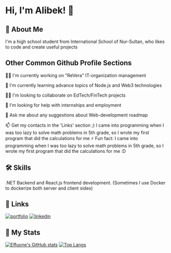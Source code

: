 
# Hi, I'm Alibek! 👋


## 🚀 About Me
I'm a high school student from International School of Nur-Sultan, who likes to code and create useful projects


## Other Common Github Profile Sections
👩‍💻 I'm currently working on "ReVera" IT-organization management

🧠 I'm currently learning advance topics of Node.js and Web3 technologies

👯‍♀️ I'm looking to collaborate on EdTech/FinTech projects 

🤔 I'm looking for help with internships and employment

💬 Ask me about any suggestions about Web-development roadmap

📫 Get my contacts in the 'Links' section ;)
I came into programming when I was too lazy to solve math problems in 5th grade, so I wrote my first program that did the calculations for me
⚡️ Fun fact: I came into programming when I was too lazy to solve math problems in 5th grade, so I wrote my first program that did the calculations for me :D


## 🛠 Skills
.NET Backend and React.js frontend development. (Sometimes I use Docker to dockerize both server and client sides)
## 🔗 Links
[![portfolio](https://img.shields.io/badge/my_portfolio-000?style=for-the-badge&logo=ko-fi&logoColor=white)](https://github.com/effuone)
[![linkedin](https://img.shields.io/badge/linkedin-0A66C2?style=for-the-badge&logo=linkedin&logoColor=white)](https://www.linkedin.com/in/alibek-seitov-2b7055243/)

## :dizzy: My Stats
[![Effuone's GitHub stats](https://github-readme-stats.vercel.app/api?username=effuone)](https://github.com/anuraghazra/github-readme-stats)
[![Top Langs](https://github-readme-stats.vercel.app/api/top-langs/?username=effuone)](https://github.com/anuraghazra/github-readme-stats)
